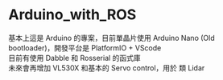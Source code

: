 # Arduino_with_ROS

基本上這是 Arduino 的專案，目前單晶片使用 Arduino Nano (Old bootloader)，開發平台是 PlatformIO + VScode  
目前有使用 Dabble 和 Rosserial 的函式庫  
未來會再增加 VL530X 和基本的 Servo control，用於 類 Lidar  
